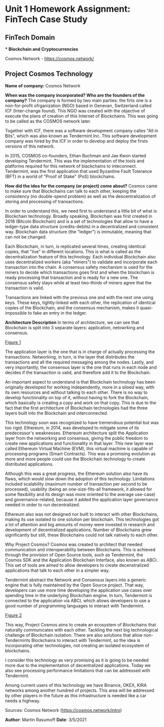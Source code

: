 # Unit 1 Homework Assignment: FinTech Case Study

<h2>FinTech Domain</h2>

<b>* Blockchain and Cryptocurrencies</b>


Cosmos Network - https://cosmos.network/</b>


<h2>Project Cosmos Technology</h2> 

<b>Name of company: </b> Cosmos Network

<b>When was the company incorporated? Who are the founders of the company?</b>
The company is formed by two main parties: the firts one is a non-for-profit ofrganization (NGO) based in Genevan, Switzerland called ICF (Inter-change found).  This NGO was created with the objective of execute the plans of creation of this Internet of Blockchains. This was going to be called as the COSMOS network later. 

Together with ICF, there was a software development company calles "All in Bits", which was also known as Tendermint Inc. This software development company was hired by the ICF in order to develop and deploy the firsts versions of this network.

In 2015, COSMOS co-founders, Ethan Buchman and Jae Kwon started developing Tendermint. This was the implementation of the tools and platforms required for this network of blackchains to inteconnect.  Tendermint, was the first application that used Byzantine Fault Tolerance (BFT) in a world of "Proof of Stake" (PoS) blockchains.
 
<b>How did the idea for the company (or project) come about?</b>
Cosmos came to make sure that Blockchains can talk to each other, keeping the consistency (no double-spend problem) as well as the descentralization of storing and processing of transactions.

In order to understand this, we need first to understand a little bit of what is Blockchain technology. Broadly speaking, Blockchain was first created in 2018 (Bitcoin Blockchain) and is a set of technologies that allow to have a ledger-type data structure  (credits-debits) in a decentralized and consistent way. Blockchain data structure (the "ledger") is immutable, meaning that can not be changed. 

Each Blockchain, in turn, is replicated several times, creating identical copies, that "live" in different locations. This is what is called as the decentralization feature of this technology. Each individual Blockchain also uses decentralized workers (aka "miners") to validate and incorporate each transaction into the chain. A consensus safety mechanism is used for the miners to decide which transactions goes first and when the blockchain is ready processing that transaction and is ready for a new one. The consensus safety stays while at least two-thirds of miners agree that the transaction is valid.  

Transactions are linked with the previous one and with the next one using keys. These keys, tightly-linked with each other, the replication of identical copies of the Blockchain, and the consensus mechanism, makes it quasi-impossible to fake an entry in the ledger.

<b>Architecture Description</b>
In terms of architecture, we can see that Blockchain is split into 3 separate layers: application, netowrking and consensus.

[Figure 1](https://github.com/mrasumof/fintech-hw1/images/fig1.jpg")

The application layer is the one that is in charge of actually processing the transactions. Networking, in turn, is the layer that distributes the transactions and all the required messaging among the nodes. Lastly, and very importantly, the consensus layer is the one that runs in each node and decides if the transaction is valid, and therefore add it to the Blockchain.

An important aspect to understand is that Blockchain technology has been originally developed for working independently, more in a siloed way, with its own resources and without talking to each other. There is no way to develop functionality on top of it, without having to fork the Blockchain, which basically is creating a copy and work on that copy. This is due to the fact that the first architecture of Blockchain technologies had the three layers built into the Blockchain and interconnected.

This technology soon was recognized to have tremendous potential but was too rigid. Ethereum, in 2014, was developed to mitigate some of its predecessor's weaknesses. Ethereum architecture split the Application layer from the networking and consensus, giving the public freedom to create new applications and functionality in that layer. This new layer was called Ethereum Virtual Machine (EVM), this virtual machine is capable of processing programs (Smart Contracts). This was a promising evolution as more and more people could use the Blockchain technology to create distributed applications.

Although this was a great progress, the Ethereum solution also have its flaws, which would slow down the adoption of this technology. Limitations included scalability (maximum number of transaction per second to be processed), usability (being an one-size-fits-all framework, it allowed for some flexibility and its design was more oriented to the average use-case) and governance-related, because it added the application layer governance needed in order to run decentralized.

Ethereum also was not designed nor built to interact with other Blockchains, making its use isolated to one solution per blockchain. This technologies got a lot of attention and big amounts of money were invested in research and development of decentralized applications. Number of Blockchains grew significantly but still, these Blockchains could not talk natively to each other.

Why Project Cosmos?
Cosmos was created to architect that needed communication and interoperability between Blockchains. This is achieved through the provision of Open Source tools, such as Tendermint, the Cosmos SDK and the Application Blockchain Interface, also known as ABCI. This set of tools are aimed to allow developers to create decenstralized applications that talk to each other in a simpler way.

Tendermint abstract the Network and Consensus layers into a generic engine that is fully maintained by the Open Source project. That way, developers can use more time developing the application use cases over spending time in the underlying Blockchain engine. In turn, Tendermint is connected to the application via ABCI, which allows developers to use a good number of programming languages to interact with Tendermint.

[Figure 2](./images/fig3.jpg)

This way, Project Cosmos aims to create an ecosystem of Blockchains that naturally communicates with each other. Tackling the next big technological challenge of Blockchain isolation. There are also solutions that allow non-Tendermints Blockchains to interact with Tendermint, so the idea is incorporating other technologies, not creating an isolated ecosystem of blockchains.

I consider this technology as very promising as it is going to be needed more due to the implementation of decentralized applications. Today we also see processing performance limitations that can be addressed with Tendermint.

Among current users of this technology we have Binance, OKEX, KIRA networks among another hundred of projects. This area will be addressed by other players in the future as this infrastructure is needed like a car needs a highway.

Sources: Cosmos Network (https://cosmos.network/intro)

<b>Author</b>: Martin Rasumoff
<b>Date</b>: 3/5/2021

